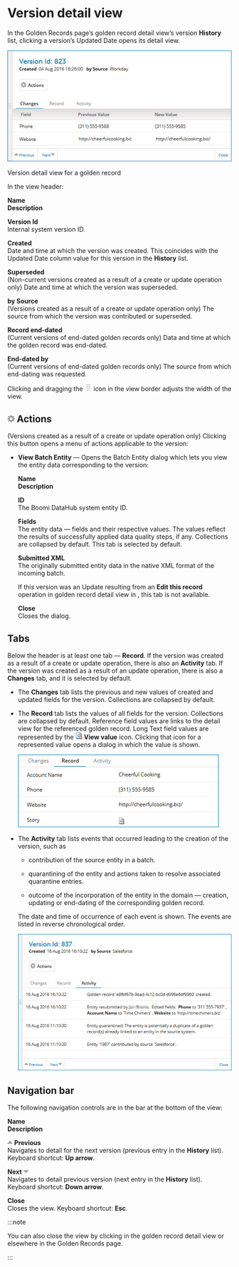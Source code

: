 # Version detail view 

<head>
  <meta name="guidename" content="DataHub"/>
  <meta name="context" content="GUID-2DD7B823-0ED1-4E7E-9228-A405B454265B"/>
</head>


In the Golden Records page’s golden record detail view’s version **History** list, clicking a version’s Updated Date opens its detail view.

![](../Images/Stewardship/mdm-ps-domain-data-tab-record-version-changes_591bfcb2-a3be-471c-939b-e4c73a6091b0.jpg)

Version detail view for a golden record

In the view header:

**Name**  
**Description**

**Version Id**  
Internal system version ID.

**Created**  
Date and time at which the version was created. This coincides with the Updated Date column value for this version in the **History** list.

**Superseded**  
\(Non-current versions created as a result of a create or update operation only\) Date and time at which the version was superseded.

**by Source**  
\(Versions created as a result of a create or update operation only\) The source from which the version was contributed or superseded.

**Record end-dated**  
\(Current versions of end-dated golden records only\) Data and time at which the golden record was end-dated.

**End-dated by**  
\(Current versions of end-dated golden records only\) The source from which end-dating was requested.

Clicking and dragging the **![](../Images/main-ic-dots-8-gray-on-white_cabceea1-ba32-41cf-8eca-a6a3d43cf2f8.jpg)** icon in the view border adjusts the width of the view.

## ![](../Images/main-ic-gear-gray_54d864eb-b5de-4ee6-9b31-975dae0a5762.jpg) Actions 

\(Versions created as a result of a create or update operation only\) Clicking this button opens a menu of actions applicable to the version:

-   **View Batch Entity** — Opens the Batch Entity dialog which lets you view the entity data corresponding to the version:

    **Name**  
    **Description**

    **ID**  
    The Boomi DataHub system entity ID.

    **Fields**  
    The entity data — fields and their respective values. The values reflect the results of successfully applied data quality steps, if any. Collections are collapsed by default. This tab is selected by default.

    **Submitted XML**  
    The originally submitted entity data in the native XML format of the incoming batch.

    If this version was an Update resulting from an **Edit this record** operation in golden record detail view in , this tab is not available.

    **Close**  
    Closes the dialog.


## Tabs 

Below the header is at least one tab — **Record**. If the version was created as a result of a create or update operation, there is also an **Activity** tab. If the version was created as a result of an update operation, there is also a **Changes** tab, and it is selected by default.

-   The **Changes** tab lists the previous and new values of created and updated fields for the version. Collections are collapsed by default.

-   The **Record** tab lists the values of all fields for the version. Collections are collapsed by default. Reference field values are links to the detail view for the referenced golden record. Long Text field values are represented by the **![icon](../Images/main-ic-document-with-magnifying-glass-16_36098f7c-7a65-41a5-8392-a2e729d3de91.jpg) View value** icon. Clicking that icon for a represented value opens a dialog in which the value is shown.

    ![Record tab in the golden record’s version details view](../Images/Stewardship/mdm-ps-domain-data-tab-record-version-data_21f89d7e-de87-450f-84b2-de1a537c2251.jpg)

-   The **Activity** tab lists events that occurred leading to the creation of the version, such as

    -   contribution of the source entity in a batch.

    -   quarantining of the entity and actions taken to resolve associated quarantine entries.

    -   outcome of the incorporation of the entity in the domain — creation, updating or end-dating of the corresponding golden record.

    The date and time of occurrence of each event is shown. The events are listed in reverse chronological order.

    ![Activity tab in the golden record’s version details view](../Images/Stewardship/mdm-ps-domain-data-tab-record-version-activity_402860b3-f5be-4f0f-9c01-228e13c345c2.jpg)


## Navigation bar 

The following navigation controls are in the bar at the bottom of the view:

**Name**  
**Description**

**![](../Images/main-ic-arrow-gray-up_3394c903-2719-4d4b-82cc-ec8cd74d99d2.jpg) Previous**  
Navigates to detail for the next version \(previous entry in the **History** list\). Keyboard shortcut: **Up arrow**.

**Next ![](../Images/main-ic-arrow-gray-down_c4b5bff8-7fde-4200-b305-68bff70fecf0.jpg)**  
Navigates to detail previous version \(next entry in the **History** list\). Keyboard shortcut: **Down arrow**.

**Close**  
Closes the view. Keyboard shortcut: **Esc**.

:::note

You can also close the view by clicking in the golden record detail view or elsewhere in the Golden Records page.

:::